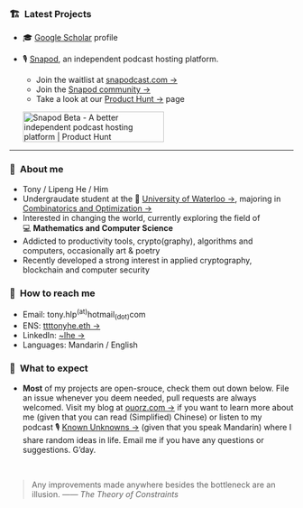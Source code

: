 ### :building_construction:&nbsp; Latest Projects
- 🎓 [Google Scholar](https://scholar.google.com/citations?user=6yFlE_sAAAAJ) profile
- 🎙️ [Snapod](https://twitter.com/Snapodcast), an independent podcast hosting platform.
  - Join the waitlist at [snapodcast.com →](https://www.snapodcast.com)
  - Join the [Snapod community →](https://github.com/orgs/Snapodcast/discussions)
  - Take a look at our [Product Hunt →](https://www.producthunt.com/posts/snapod-beta) page

  <a href="https://www.producthunt.com/posts/snapod-beta?utm_source=badge-featured&utm_medium=badge&utm_souce=badge-snapod-beta" target="_blank"><img src="https://api.producthunt.com/widgets/embed-image/v1/featured.svg?post_id=295290&theme=light" alt="Snapod Beta - A better independent podcast hosting platform | Product Hunt" style="width: 250px; height: 54px;" width="250" height="54" /></a>

---

### :raising_hand:&nbsp; About me
- Tony / Lipeng He / Him
- Undergraudate student at the :school:&nbsp;[University of Waterloo →](https://uwaterloo.ca), majoring in [Combinatorics and Optimization →](https://uwaterloo.ca/combinatorics-and-optimization)
- Interested in changing the world, currently exploring the field of :computer:&nbsp;**Mathematics and Computer Science**
- Addicted to productivity tools, crypto(graphy), algorithms and computers, occasionally art & poetry
- Recently developed a strong interest in applied cryptography, blockchain and computer security


### :information_desk_person:&nbsp; How to reach me
- Email: tony.hlp<sup>(at)</sup>hotmail<sub>(dot)</sub>com
- ENS: [ttttonyhe.eth →](https://app.ens.domains/address/0x8FE6fE9EC2a34D9e77Cdfeb5B2eaab5DfD8C2542)
- LinkedIn: [~lhe →](https://www.linkedin.com/in/~lhe)
- Languages: Mandarin / English


### :no_good:&nbsp; What to expect
- **Most** of my projects are open-srouce, check them out down below. File an issue whenever you deem needed, pull requests are always welcomed. Visit my blog at [ouorz.com →](https://www.ouorz.com) if you want to learn more about me (given that you can read (Simplified) Chinese) or listen to my podcast :studio_microphone:&nbsp;[Known Unknowns →](https://kukfm.com) (given that you speak Mandarin) where I share random ideas in life. Email me if you have any questions or suggestions. G’day.

<br/>

> Any improvements made anywhere besides the bottleneck are an illusion.
> —— *The Theory of Constraints*
